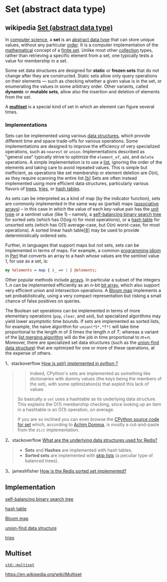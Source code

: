 # Set (abstract data type)



## wikipedia [Set (abstract data type)](https://en.wikipedia.org/wiki/Set_(abstract_data_type))

In [computer science](https://en.wikipedia.org/wiki/Computer_science), a **set** is an [abstract data type](https://en.wikipedia.org/wiki/Abstract_data_type) that can store unique values, without any particular [order](https://en.wikipedia.org/wiki/Sequence). It is a computer implementation of the [mathematical](https://en.wikipedia.org/wiki/Mathematics) concept of a [finite set](https://en.wikipedia.org/wiki/Finite_set). Unlike most other [collection](https://en.wikipedia.org/wiki/Collection_(abstract_data_type)) types, rather than retrieving a specific element from a set, one typically tests a value for membership in a set.

Some set data structures are designed for **static** or **frozen sets** that do not change after they are constructed. Static sets allow only query operations on their elements — such as checking whether a given value is in the set, or enumerating the values in some arbitrary order. Other variants, called **dynamic** or **mutable sets**, allow also the insertion and deletion of elements from the set.

A **[multiset](https://en.wikipedia.org/wiki/Multiset)** is a special kind of set in which an element can figure several times.



### Implementations

Sets can be implemented using various [data structures](https://en.wikipedia.org/wiki/Data_structure), which provide different time and space trade-offs for various operations. Some implementations are designed to improve the efficiency of very specialized operations, such as `nearest` or `union`. Implementations described as "general use" typically strive to optimize the `element_of`, `add`, and `delete` operations. A simple implementation is to use a [list](https://en.wikipedia.org/wiki/List_(abstract_data_type)), ignoring the order of the elements and taking care to avoid repeated values. This is simple but inefficient, as operations like set membership or element deletion are *O*(*n*), as they require scanning the entire list.[[b\]](https://en.wikipedia.org/wiki/Set_(abstract_data_type)#cite_note-9) Sets are often instead implemented using more efficient data structures, particularly various flavors of [trees](https://en.wikipedia.org/wiki/Tree_(data_structure)), [tries](https://en.wikipedia.org/wiki/Trie), or [hash tables](https://en.wikipedia.org/wiki/Hash_tables).

As sets can be interpreted as a kind of map (by the indicator function), sets are commonly implemented in the same way as (partial) maps ([associative arrays](https://en.wikipedia.org/wiki/Associative_array)) – in this case in which the value of each key-value pair has the [unit type](https://en.wikipedia.org/wiki/Unit_type) or a sentinel value (like 1) – namely, a [self-balancing binary search tree](https://en.wikipedia.org/wiki/Self-balancing_binary_search_tree) for sorted sets (which has O(log n) for most operations), or a [hash table](https://en.wikipedia.org/wiki/Hash_table) for unsorted sets (which has O(1) average-case, but O(n) worst-case, for most operations). A sorted linear hash table[[8\]](https://en.wikipedia.org/wiki/Set_(abstract_data_type)#cite_note-10) may be used to provide deterministically ordered sets.

Further, in languages that support maps but not sets, sets can be implemented in terms of maps. For example, a common [programming idiom](https://en.wikipedia.org/wiki/Programming_idiom) in [Perl](https://en.wikipedia.org/wiki/Perl) that converts an array to a hash whose values are the sentinel value 1, for use as a set, is:

```Perl
my %elements = map { $_ => 1 } @elements;
```

Other popular methods include [arrays](https://en.wikipedia.org/wiki/Array_data_structure). In particular a subset of the integers 1..*n* can be implemented efficiently as an *n*-bit [bit array](https://en.wikipedia.org/wiki/Bit_array), which also support very efficient union and intersection operations. A [Bloom map](https://en.wikipedia.org/wiki/Bloom_map) implements a set probabilistically, using a very compact representation but risking a small chance of false positives on queries.

The Boolean set operations can be implemented in terms of more elementary operations (`pop`, `clear`, and `add`), but specialized algorithms may yield lower asymptotic time bounds. If sets are implemented as sorted lists, for example, the naive algorithm for `union(*S*,*T*)` will take time proportional to the length *m* of *S* times the length *n* of *T*; whereas a variant of the [list merging algorithm](https://en.wikipedia.org/wiki/Merge_algorithm) will do the job in time proportional to *m*+*n*. Moreover, there are specialized set data structures (such as the [union-find data structure](https://en.wikipedia.org/wiki/Union-find_algorithm)) that are optimized for one or more of these operations, at the expense of others.



1、stackoverflow [How is set() implemented in python ?](https://stackoverflow.com/questions/3949310/how-is-set-implemented)

> > Indeed, CPython's sets are implemented as something like dictionaries with dummy values (the keys being the members of the set), with some optimization(s) that exploit this lack of values
>
> So basically a `set` uses a hashtable as its underlying data structure. This explains the O(1) membership checking, since looking up an item in a hashtable is an O(1) operation, on average.
>
> If you are so inclined you can even browse the [CPython source code for set](https://hg.python.org/releasing/3.6/file/tip/Objects/setobject.c) which, according to [Achim Domma](http://markmail.org/message/ktzomp4uwrmnzao6), is mostly a cut-and-paste from the `dict` implementation.

2、stackoverflow [What are the underlying data structures used for Redis?](https://stackoverflow.com/questions/9625246/what-are-the-underlying-data-structures-used-for-redis)

> - **Sets** and **Hashes** are implemented with hash tables.
> - **Sorted sets** are implemented with [skip lists](http://www.catonmat.net/blog/mit-introduction-to-algorithms-part-eight/) (a peculiar type of balanced trees).

3、jameshfisher [How is the Redis sorted set implemented?](https://jameshfisher.com/2018/04/22/redis-sorted-set/)





## Implementation

 [self-balancing binary search tree](https://en.wikipedia.org/wiki/Self-balancing_binary_search_tree) 

 [hash table](https://en.wikipedia.org/wiki/Hash_table) 

 [Bloom map](https://en.wikipedia.org/wiki/Bloom_map) 

 [union-find data structure](https://en.wikipedia.org/wiki/Union-find_algorithm)

 [tries](https://en.wikipedia.org/wiki/Trie)



## Multiset

[`std::multiset`](https://en.cppreference.com/w/cpp/container/multiset)

https://en.wikipedia.org/wiki/Multiset

